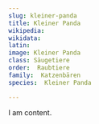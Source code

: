 ```yaml
---
slug: kleiner-panda
title: Kleiner Panda
wikipedia: 
wikidata: 
latin:
image: Kleiner Panda
class: Säugetiere
order:  Raubtiere
family:  Katzenbären
species:  Kleiner Panda

---
```


I am content.
